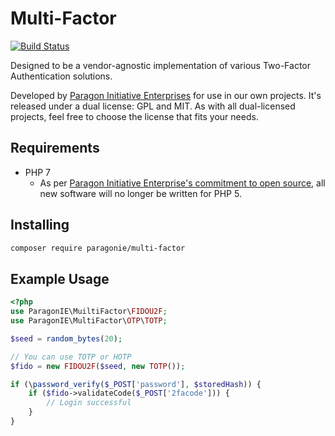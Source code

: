 # Multi-Factor

[![Build Status](https://travis-ci.org/paragonie/multi_factor.svg?branch=master)](https://travis-ci.org/paragonie/multi_factor)

Designed to be a vendor-agnostic implementation of various Two-Factor 
Authentication solutions.

Developed by [Paragon Initiative Enterprises](https://paragonie.com) for use
in our own projects. It's released under a dual license: GPL and MIT. As with
all dual-licensed projects, feel free to choose the license that fits your
needs.

## Requirements

* PHP 7
  * As per [Paragon Initiative Enterprise's commitment to open source](https://paragonie.com/blog/2016/04/go-php-7-our-commitment-maintaining-our-open-source-projects),
    all new software will no longer be written for PHP 5.

## Installing

```sh
composer require paragonie/multi-factor
```

## Example Usage

```php
<?php
use ParagonIE\MuiltiFactor\FIDOU2F;
use ParagonIE\MultiFactor\OTP\TOTP;

$seed = random_bytes(20);

// You can use TOTP or HOTP
$fido = new FIDOU2F($seed, new TOTP());

if (\password_verify($_POST['password'], $storedHash)) {
    if ($fido->validateCode($_POST['2facode'])) {
        // Login successful    
    }
}
```